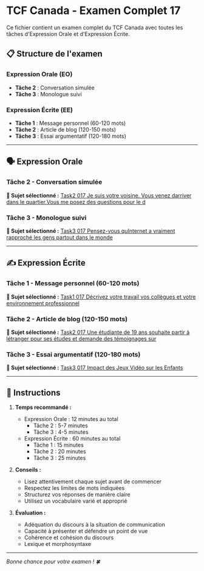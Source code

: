 # TCF Canada - Examen Complet 17

Ce fichier contient un examen complet du TCF Canada avec toutes les tâches d'Expression Orale et d'Expression Écrite.

## 📋 Structure de l'examen

### Expression Orale (EO)
- **Tâche 2** : Conversation simulée
- **Tâche 3** : Monologue suivi

### Expression Écrite (EE)  
- **Tâche 1** : Message personnel (60-120 mots)
- **Tâche 2** : Article de blog (120-150 mots)
- **Tâche 3** : Essai argumentatif (120-180 mots)

---

## 🗣️ Expression Orale

### Tâche 2 - Conversation simulée

**📄 Sujet sélectionné :** [Task2 017 Je suis votre voisine. Vous venez darriver dans le quartier.Vous me posez des questions pour le d](../tcf_canada/eo/task2/task2_017_Je_suis_votre_voisine._Vous_venez_darriver_dans_le_quartier.Vous_me_posez_des_questions_pour_le_d.md)

### Tâche 3 - Monologue suivi

**📄 Sujet sélectionné :** [Task3 017 Pensez-vous quInternet a vraiment rapproché les gens partout dans le monde](../tcf_canada/eo/task3/task3_017_Pensez-vous_quInternet_a_vraiment_rapproché_les_gens_partout_dans_le_monde.md)

---

## ✍️ Expression Écrite

### Tâche 1 - Message personnel (60-120 mots)

**📄 Sujet sélectionné :** [Task1 017 Décrivez votre travail vos collègues et votre environnement professionnel](../tcf_canada/ee/task1/task1_017_Décrivez_votre_travail_vos_collègues_et_votre_environnement_professionnel.md)

### Tâche 2 - Article de blog (120-150 mots)

**📄 Sujet sélectionné :** [Task2 017 Une étudiante de 19 ans souhaite partir à létranger pour ses études et demande des témoignages sur](../tcf_canada/ee/task2/task2_017_Une_étudiante_de_19_ans_souhaite_partir_à_létranger_pour_ses_études_et_demande_des_témoignages_sur.md)

### Tâche 3 - Essai argumentatif (120-180 mots)

**📄 Sujet sélectionné :** [Task3 017 Impact des Jeux Vidéo sur les Enfants](../tcf_canada/ee/task3/task3_017_Impact_des_Jeux_Vidéo_sur_les_Enfants.md)

---

## 📝 Instructions

1. **Temps recommandé :**
   - Expression Orale : 12 minutes au total
     - Tâche 2 : 5-7 minutes
     - Tâche 3 : 4-5 minutes
   - Expression Écrite : 60 minutes au total
     - Tâche 1 : 15 minutes
     - Tâche 2 : 20 minutes  
     - Tâche 3 : 25 minutes

2. **Conseils :**
   - Lisez attentivement chaque sujet avant de commencer
   - Respectez les limites de mots indiquées
   - Structurez vos réponses de manière claire
   - Utilisez un vocabulaire varié et approprié

3. **Évaluation :**
   - Adéquation du discours à la situation de communication
   - Capacité à présenter et défendre un point de vue
   - Cohérence et cohésion du discours
   - Lexique et morphosyntaxe

---

*Bonne chance pour votre examen ! 🍀*
